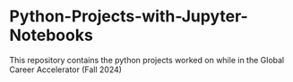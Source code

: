 # Python-Projects-with-Jupyter-Notebooks
This repository contains the python projects worked on while in the Global Career Accelerator (Fall 2024)
